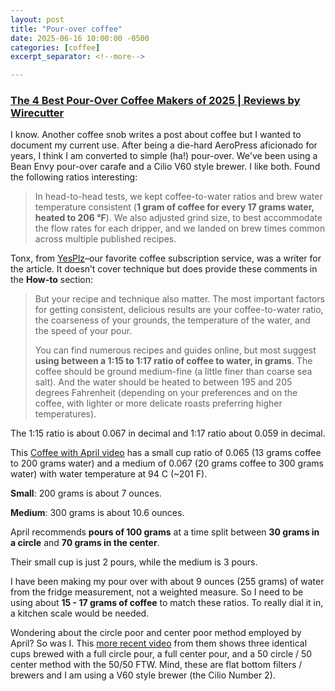 ```yaml
---
layout: post
title: "Pour-over coffee"
date: 2025-06-16 10:00:00 -0500
categories: [coffee]
excerpt_separator: <!--more-->

---
```

### [The 4 Best Pour-Over Coffee Makers of 2025 | Reviews by Wirecutter](https://www.nytimes.com/wirecutter/reviews/gear-for-making-great-coffee/)

I know. Another coffee snob writes a post about coffee but I wanted to document my current use. After being a die-hard AeroPress aficionado for years, I think I am converted to simple (ha!) pour-over. We've been using a Bean Envy pour-over carafe and a Cilio V60 style brewer. I like both. Found the following ratios interesting:

> In head-to-head tests, we kept coffee-to-water ratios and brew water temperature consistent (**1 gram of coffee for every 17 grams water, heated to 206 °F**). We also adjusted grind size, to best accommodate the flow rates for each dripper, and we landed on brew times common across multiple published recipes.

<!--more-->

Tonx, from [YesPlz](https://www.yesplz.coffee)–our favorite coffee subscription service, was a writer for the article. It doesn’t cover technique but does provide these comments in the **How-to** section:

> But your recipe and technique also matter. The most important factors for getting consistent, delicious results are your coffee-to-water ratio, the coarseness of your grounds, the temperature of the water, and the speed of your pour.
> 
> You can find numerous recipes and guides online, but most suggest **using between a 1:15 to 1:17 ratio of coffee to water, in grams**. The coffee should be ground medium-fine (a little finer than coarse sea salt). And the water should be heated to between 195 and 205 degrees Fahrenheit (depending on your preferences and on the coffee, with lighter or more delicate roasts preferring higher temperatures).

The 1:15 ratio is about 0.067 in decimal and 1:17 ratio about 0.059 in decimal.

This [Coffee with April video](https://youtu.be/X-fXQKqkYxI) has a small cup ratio of 0.065 (13 grams coffee to 200 grams water) and a medium of 0.067 (20 grams coffee to 300 grams water) with water temperature at 94 C (~201 F).

**Small**: 200 grams is about 7 ounces.

**Medium**: 300 grams is about 10.6 ounces.

April recommends **pours of 100 grams** at a time split between **30 grams in a circle** and **70 grams in the center**.

Their small cup is just 2 pours, while the medium is 3 pours.

I have been making my pour over with about 9 ounces (255 grams) of water from the fridge measurement, not a weighted measure. So I need to be using about **15 - 17 grams of coffee** to match these ratios. To really dial it in, a kitchen scale would be needed.

Wondering about the circle poor and center poor method employed by April? So was I. This [more recent video](https://youtu.be/PRZ-lD5si0M) from them shows three identical cups brewed with a full circle pour, a full center pour, and a 50 circle / 50 center method with the 50/50 FTW. Mind, these are flat bottom filters / brewers and I am using a V60 style brewer (the Cilio Number 2).
